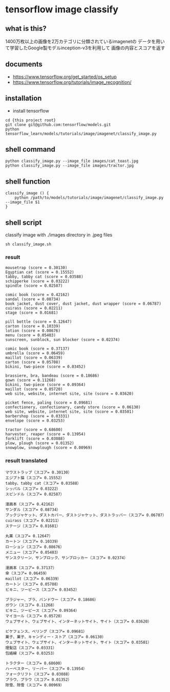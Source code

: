 # tensorflow image classify

## what is this?

1400万枚以上の画像を2万カテゴリに分類されているimagenetの
データを用いて学習したGoogle製モデルinception-v3を利用して
画像の内容とスコアを返す

## documents

- https://www.tensorflow.org/get_started/os_setup
- https://www.tensorflow.org/tutorials/image_recognition/

## installation

- install tensorflow

```
cd {this project root}
git clone git@github.com:tensorflow/models.git
python tensorflow_learn/models/tutorials/image/imagenet/classify_image.py
```

## shell command

```
python classify_image.py --image_file images/cat_toast.jpg
python classify_image.py --image_file images/tractor.jpg
```

## shell function

```
classify_image () {
    python /path/to/models/tutorials/image/imagenet/classify_image.py --image_file $1
}
```

## shell script

classify image with ./images directory in .jpeg files

```
sh classify_image.sh
```

### result
```
mousetrap (score = 0.30130)
Egyptian cat (score = 0.15552)
tabby, tabby cat (score = 0.03588)
schipperke (score = 0.03222)
spindle (score = 0.02587)

comic book (score = 0.42162)
sandal (score = 0.08734)
book jacket, dust cover, dust jacket, dust wrapper (score = 0.06787)
cuirass (score = 0.02211)
stage (score = 0.01681)

pill bottle (score = 0.12647)
carton (score = 0.10339)
lotion (score = 0.08676)
menu (score = 0.05403)
sunscreen, sunblock, sun blocker (score = 0.02374)

comic book (score = 0.37137)
umbrella (score = 0.06459)
maillot (score = 0.06339)
carton (score = 0.05708)
bikini, two-piece (score = 0.03452)

brassiere, bra, bandeau (score = 0.18686)
gown (score = 0.11268)
bikini, two-piece (score = 0.09364)
maillot (score = 0.05720)
web site, website, internet site, site (score = 0.03620)

picket fence, paling (score = 0.09681)
confectionery, confectionary, candy store (score = 0.06130)
web site, website, internet site, site (score = 0.03501)
barbershop (score = 0.03331)
envelope (score = 0.03253)

tractor (score = 0.68600)
harvester, reaper (score = 0.13954)
forklift (score = 0.03088)
plow, plough (score = 0.01352)
snowplow, snowplough (score = 0.00969)
```

### result translated

```
マウストラップ（スコア= 0.30130）
エジプト猫（スコア= 0.15552）
tabby、tabby cat（スコア= 0.03588）
シッパル（スコア= 0.03222）
スピンドル（スコア= 0.02587）

漫画本（スコア= 0.42162）
サンダル（スコア= 0.08734）
ブックジャケット、ダストカバー、ダストジャケット、ダストラッパー（スコア= 0.06787）
cuirass（スコア= 0.02211）
ステージ（スコア= 0.01681）

丸薬（スコア= 0.12647）
カートン（スコア= 0.10339）
ローション（スコア= 0.08676）
メニュー（スコア= 0.05403）
サンスクリーン、サンブロック、サンブロッカー（スコア= 0.02374）

漫画本（スコア= 0.37137）
傘（スコア= 0.06459）
maillot（スコア= 0.06339）
カートン（スコア= 0.05708）
ビキニ、ツーピース（スコア= 0.03452）

ブラジャー、ブラ、バンドウー（スコア= 0.18686）
ガウン（スコア= 0.11268）
ビキニ、ツーピース（スコア= 0.09364）
マイヨール（スコア= 0.05720）
ウェブサイト、ウェブサイト、インターネットサイト、サイト（スコア= 0.03620）

ピケフェンス、ペリング（スコア= 0.09681）
菓子、菓子、キャンディー・ストア（スコア= 0.06130）
ウェブサイト、ウェブサイト、インターネットサイト、サイト（スコア= 0.03501）
理髪店（スコア= 0.03331）
包絡線（スコア= 0.03253）

トラクター（スコア= 0.68600）
ハーベスター、リーパー（スコア= 0.13954）
フォークリフト（スコア= 0.03088）
プラウ、プラウ（スコア= 0.01352）
除雪、除雪（スコア= 0.00969）
```